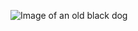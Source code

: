 ![Image of an old black dog](https://cdn.pixabay.com/photo/2017/10/05/01/49/dog-2818102_960_720.jpg)
